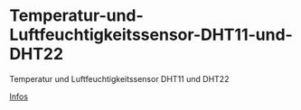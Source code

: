 # Temperatur-und-Luftfeuchtigkeitssensor-DHT11-und-DHT22
Temperatur und Luftfeuchtigkeitssensor DHT11 und DHT22



[Infos](https://funduino.de/anleitung-dht11-dht22)
